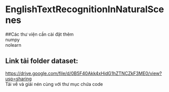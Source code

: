 # EnglishTextRecognitionInNaturalScenes  
##Các thư viện cần cài đặt thêm  
numpy  
nolearn  

## Link tải folder dataset:  
https://drive.google.com/file/d/0B5F40Akk4xHidG1hZTNCZkF3ME0/view?usp=sharing  
Tải về và giải nén cùng với thư mục chứa code
